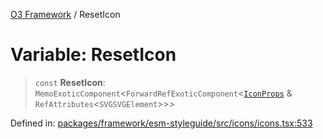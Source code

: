 [O3 Framework](../API.md) / ResetIcon

# Variable: ResetIcon

> `const` **ResetIcon**: `MemoExoticComponent`\<`ForwardRefExoticComponent`\<[`IconProps`](../type-aliases/IconProps.md) & `RefAttributes`\<`SVGSVGElement`\>\>\>

Defined in: [packages/framework/esm-styleguide/src/icons/icons.tsx:533](https://github.com/its-kios09/openmrs-esm-core/blob/main/packages/framework/esm-styleguide/src/icons/icons.tsx#L533)
